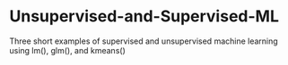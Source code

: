 # Unsupervised-and-Supervised-ML
Three short examples of supervised and unsupervised machine learning using lm(), glm(), and kmeans()

